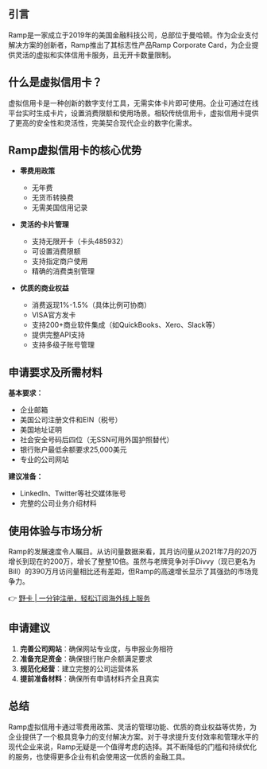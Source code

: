 ## 引言

Ramp是一家成立于2019年的美国金融科技公司，总部位于曼哈顿。作为企业支付解决方案的创新者，Ramp推出了其标志性产品Ramp Corporate Card，为企业提供灵活的虚拟和实体信用卡服务，且无开卡数量限制。

## 什么是虚拟信用卡？

虚拟信用卡是一种创新的数字支付工具，无需实体卡片即可使用。企业可通过在线平台实时生成卡片，设置消费限额和使用场景。相较传统信用卡，虚拟信用卡提供了更高的安全性和灵活性，完美契合现代企业的数字化需求。

## Ramp虚拟信用卡的核心优势

- **零费用政策**
  - 无年费
  - 无货币转换费
  - 无需美国信用记录

- **灵活的卡片管理**
  - 支持无限开卡（卡头485932）
  - 可设置消费限额
  - 支持指定商户使用
  - 精确的消费类别管理

- **优质的商业权益**
  - 消费返现1%-1.5%（具体比例可协商）
  - VISA官方发卡
  - 支持200+商业软件集成（如QuickBooks、Xero、Slack等）
  - 提供完整API支持
  - 支持多级子账号管理

## 申请要求及所需材料

**基本要求：**
- 企业邮箱
- 美国公司注册文件和EIN（税号）
- 美国地址证明
- 社会安全号码后四位（无SSN可用外国护照替代）
- 银行账户最低余额要求25,000美元
- 专业的公司网站

**建议准备：**
- LinkedIn、Twitter等社交媒体账号
- 完整的公司业务介绍材料

## 使用体验与市场分析

Ramp的发展速度令人瞩目。从访问量数据来看，其月访问量从2021年7月的20万增长到现在的200万，增长了整整10倍。虽然与老牌竞争对手Divvy（现已更名为Bill）的390万月访问量相比还有差距，但Ramp的高速增长显示了其强劲的市场竞争力。

👉 [野卡 | 一分钟注册，轻松订阅海外线上服务](https://bit.ly/bewildcard)

## 申请建议

1. **完善公司网站**：确保网站专业度，与申报业务相符
2. **准备充足资金**：确保银行账户余额满足要求
3. **规范化经营**：建立完整的公司运营体系
4. **提前准备材料**：确保所有申请材料齐全且真实

## 总结

Ramp虚拟信用卡通过零费用政策、灵活的管理功能、优质的商业权益等优势，为企业提供了一个极具竞争力的支付解决方案。对于寻求提升支付效率和管理水平的现代企业来说，Ramp无疑是一个值得考虑的选择。其不断降低的门槛和持续优化的服务，也使得更多企业有机会使用这一优质的金融工具。